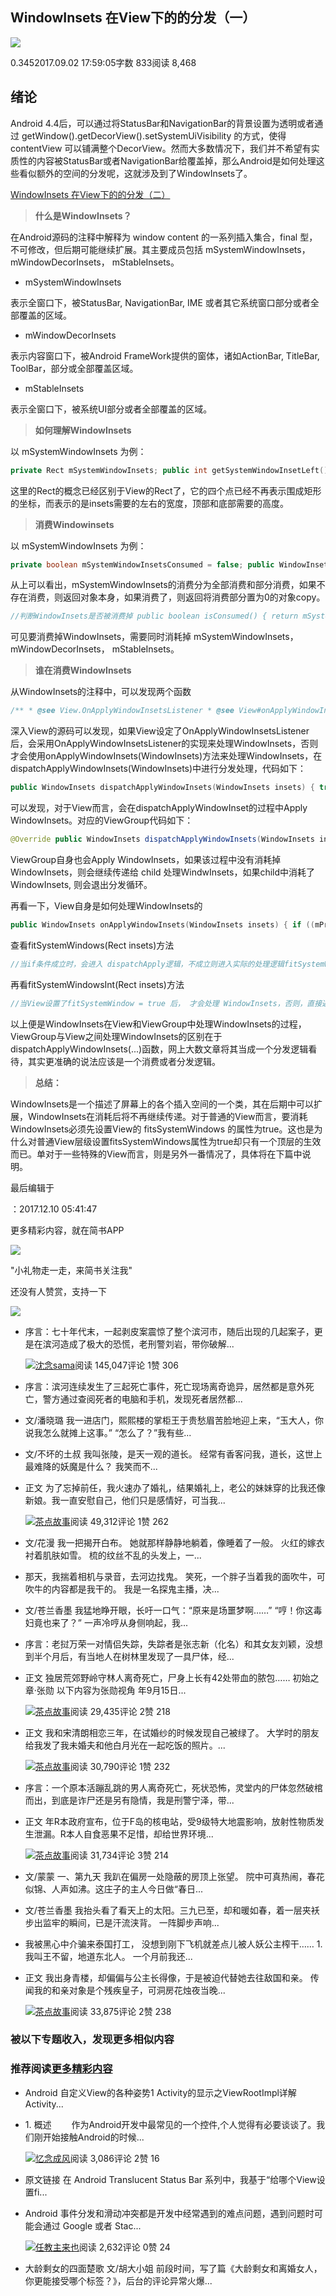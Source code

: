 ## WindowInsets 在View下的的分发（一）

[![](https://upload.jianshu.io/users/upload_avatars/5580200/a04b37aa-5845-48e1-ad16-830e1d61af19.jpg?imageMogr2/auto-orient/strip|imageView2/1/w/96/h/96/format/webp)](https://www.jianshu.com/u/87f5a0907e38)

0.3452017.09.02 17:59:05字数 833阅读 8,468

## 绪论

Android 4.4后，可以通过将StatusBar和NavigationBar的背景设置为透明或者通过 getWindow().getDecorView().setSystemUiVisibility 的方式，使得 contentView 可以铺满整个DecorView。然而大多数情况下，我们并不希望有实质性的内容被StatusBar或者NavigationBar给覆盖掉，那么Android是如何处理这些看似额外的空间的分发呢，这就涉及到了WindowInsets了。

[WindowInsets 在View下的的分发（二）](https://www.jianshu.com/p/986e2f8c98ff)

> **什么是WindowInsets？**

在Android源码的注释中解释为 window content 的一系列插入集合，final 型，不可修改，但后期可能继续扩展。其主要成员包括 mSystemWindowInsets， mWindowDecorInsets， mStableInsets。

-   mSystemWindowInsets

表示全窗口下，被StatusBar, NavigationBar, IME 或者其它系统窗口部分或者全部覆盖的区域。

-   mWindowDecorInsets

表示内容窗口下，被Android FrameWork提供的窗体，诸如ActionBar, TitleBar, ToolBar，部分或全部覆盖区域。

-   mStableInsets

表示全窗口下，被系统UI部分或者全部覆盖的区域。

> **如何理解WindowInsets**

以 mSystemWindowInsets 为例：

```cpp
private Rect mSystemWindowInsets; public int getSystemWindowInsetLeft() { return mSystemWindowInsets.left; } public int getSystemWindowInsetTop() { return mSystemWindowInsets.top; } public int getSystemWindowInsetRight() { return mSystemWindowInsets.right; } public int getSystemWindowInsetBottom() { return mSystemWindowInsets.bottom; }
```

这里的Rect的概念已经区别于View的Rect了，它的四个点已经不再表示围成矩形的坐标，而表示的是insets需要的左右的宽度，顶部和底部需要的高度。

> **消费Windowinsets**

以 mSystemWindowInsets 为例：

```java
private boolean mSystemWindowInsetsConsumed = false; public WindowInsets consumeSystemWindowInsets() { final WindowInsets result = new WindowInsets(this); result.mSystemWindowInsets = EMPTY_RECT; result.mSystemWindowInsetsConsumed = true; return result; } public WindowInsets consumeSystemWindowInsets(boolean left, boolean top, boolean right, boolean bottom) { if (left || top || right || bottom) { final WindowInsets result = new WindowInsets(this); result.mSystemWindowInsets = new Rect( left ? 0 : mSystemWindowInsets.left, top ? 0 : mSystemWindowInsets.top, right ? 0 : mSystemWindowInsets.right, bottom ? 0 : mSystemWindowInsets.bottom); return result; } return this; }
```

从上可以看出，mSystemWindowInsets的消费分为全部消费和部分消费，如果不存在消费，则返回对象本身，如果消费了，则返回将消费部分置为0的对象copy。

```java
//判断WindowInsets是否被消费掉 public boolean isConsumed() { return mSystemWindowInsetsConsumed && mWindowDecorInsetsConsumed && mStableInsetsConsumed; }
```

可见要消费掉WindowInsets，需要同时消耗掉 mSystemWindowInsets， mWindowDecorInsets， mStableInsets。

> **谁在消费WindowInsets**

从WindowInsets的注释中，可以发现两个函数

```php
/** * @see View.OnApplyWindowInsetsListener * @see View#onApplyWindowInsets(WindowInsets) */
```

深入View的源码可以发现，如果View设定了OnApplyWindowInsetsListener后，会采用OnApplyWindowInsetsListener的实现来处理WindowInsets，否则才会使用onApplyWindowInsets(WindowInsets)方法来处理WindowInsets，在dispatchApplyWindowInsets(WindowInsets)中进行分发处理，代码如下：

```kotlin
public WindowInsets dispatchApplyWindowInsets(WindowInsets insets) { try { mPrivateFlags3 |= PFLAG3_APPLYING_INSETS; if (mListenerInfo != null && mListenerInfo.mOnApplyWindowInsetsListener != null) { return mListenerInfo.mOnApplyWindowInsetsListener.onApplyWindowInsets(this, insets); } else { return onApplyWindowInsets(insets); } } finally { mPrivateFlags3 &= ~PFLAG3_APPLYING_INSETS; } }
```

可以发现，对于View而言，会在dispatchApplyWindowInset的过程中Apply WindowInsets。对应的ViewGroup代码如下：

```java
@Override public WindowInsets dispatchApplyWindowInsets(WindowInsets insets) { insets = super.dispatchApplyWindowInsets(insets); if (!insets.isConsumed()) { final int count = getChildCount(); for (int i = 0; i < count; i++) { insets = getChildAt(i).dispatchApplyWindowInsets(insets); if (insets.isConsumed()) { break; } } } return insets; }
```

ViewGroup自身也会Apply WindowInsets，如果该过程中没有消耗掉WindowInsets，则会继续传递给 child 处理WindwInsets，如果child中消耗了WindowInsets, 则会退出分发循环。

再看一下，View自身是如何处理WindowInsets的

```kotlin
public WindowInsets onApplyWindowInsets(WindowInsets insets) { if ((mPrivateFlags3 & PFLAG3_FITTING_SYSTEM_WINDOWS) == 0) { // We weren't called from within a direct call to fitSystemWindows, // call into it as a fallback in case we're in a class that overrides it // and has logic to perform. if (fitSystemWindows(insets.getSystemWindowInsets())) { return insets.consumeSystemWindowInsets(); } } else { // We were called from within a direct call to fitSystemWindows. if (fitSystemWindowsInt(insets.getSystemWindowInsets())) { return insets.consumeSystemWindowInsets(); } } return insets; }
```

查看fitSystemWindows(Rect insets)方法

```java
//当if条件成立时，会进入 dispatchApply逻辑，不成立则进入实际的处理逻辑fitSystemWindowsInt(insets) //如此设置的原因在于，不直接调用fitSystemWindowsInt(insets)方法，而是要经过dispatchApply后再调用 protected boolean fitSystemWindows(Rect insets) { if ((mPrivateFlags3 & PFLAG3_APPLYING_INSETS) == 0) { if (insets == null) { // Null insets by definition have already been consumed. // This call cannot apply insets since there are none to apply, // so return false. return false; } // If we're not in the process of dispatching the newer apply insets call, // that means we're not in the compatibility path. Dispatch into the newer // apply insets path and take things from there. try { mPrivateFlags3 |= PFLAG3_FITTING_SYSTEM_WINDOWS; return dispatchApplyWindowInsets(new WindowInsets(insets)).isConsumed(); } finally { mPrivateFlags3 &= ~PFLAG3_FITTING_SYSTEM_WINDOWS; } } else { // We're being called from the newer apply insets path. // Perform the standard fallback behavior. return fitSystemWindowsInt(insets); } }
```

再看fitSystemWindowsInt(Rect insets)方法

```swift
//当View设置了fitSystemWindow = true 后， 才会处理 WindowInsets，否则，直接返回false。 // private boolean fitSystemWindowsInt(Rect insets) { if ((mViewFlags & FITS_SYSTEM_WINDOWS) == FITS_SYSTEM_WINDOWS) { mUserPaddingStart = UNDEFINED_PADDING; mUserPaddingEnd = UNDEFINED_PADDING; Rect localInsets = sThreadLocal.get(); if (localInsets == null) { localInsets = new Rect(); sThreadLocal.set(localInsets); } boolean res = computeFitSystemWindows(insets, localInsets); mUserPaddingLeftInitial = localInsets.left; mUserPaddingRightInitial = localInsets.right; internalSetPadding(localInsets.left, localInsets.top, localInsets.right, localInsets.bottom); return res; } return false; } //计算是否消费WindowInsets protected boolean computeFitSystemWindows(Rect inoutInsets, Rect outLocalInsets) { if ((mViewFlags & OPTIONAL_FITS_SYSTEM_WINDOWS) == 0 || mAttachInfo == null || ((mAttachInfo.mSystemUiVisibility & SYSTEM_UI_LAYOUT_FLAGS) == 0 && !mAttachInfo.mOverscanRequested)) { outLocalInsets.set(inoutInsets); inoutInsets.set(0, 0, 0, 0); return true; } else { // The application wants to take care of fitting system window for // the content... however we still need to take care of any overscan here. final Rect overscan = mAttachInfo.mOverscanInsets; outLocalInsets.set(overscan); inoutInsets.left -= overscan.left; inoutInsets.top -= overscan.top; inoutInsets.right -= overscan.right; inoutInsets.bottom -= overscan.bottom; return false; } } //重新调整View的padding值 protected void internalSetPadding(int left, int top, int right, int bottom) { //省略部分非关键代码 ... if (mPaddingLeft != left) { changed = true; mPaddingLeft = left; } if (mPaddingTop != top) { changed = true; mPaddingTop = top; } if (mPaddingRight != right) { changed = true; mPaddingRight = right; } if (mPaddingBottom != bottom) { changed = true; mPaddingBottom = bottom; } if (changed) { requestLayout(); invalidateOutline(); } }
```

以上便是WindowInsets在View和ViewGroup中处理WindowInsets的过程，ViewGroup与View之间处理WindowInsets的区别在于dispatchApplyWindowInsets(...)函数，网上大数文章将其当成一个分发逻辑看待，其实更准确的说法应该是一个消费或者分发逻辑。

> **总结：**

WindowInsets是一个描述了屏幕上的各个插入空间的一个类，其在后期中可以扩展，WindowInsets在消耗后将不再继续传递。对于普通的View而言，要消耗WindowInsets必须先设置View的 fitsSystemWindows 的属性为true。这也是为什么对普通View层级设置fitsSystemWindows属性为true却只有一个顶层的生效而已。单对于一些特殊的View而言，则是另外一番情况了，具体将在下篇中说明。

最后编辑于

：2017.12.10 05:41:47

更多精彩内容，就在简书APP

![](https://upload.jianshu.io/images/js-qrc.png)

"小礼物走一走，来简书关注我"

还没有人赞赏，支持一下

[![  ](https://upload.jianshu.io/users/upload_avatars/5580200/a04b37aa-5845-48e1-ad16-830e1d61af19.jpg?imageMogr2/auto-orient/strip|imageView2/1/w/100/h/100/format/webp)](https://www.jianshu.com/u/87f5a0907e38)

-   序言：七十年代末，一起剥皮案震惊了整个滨河市，随后出现的几起案子，更是在滨河造成了极大的恐慌，老刑警刘岩，带你破解...
    
    [![](https://upload.jianshu.io/users/upload_avatars/15878160/783c64db-45e5-48d7-82e4-95736f50533e.jpg?imageMogr2/auto-orient/strip|imageView2/1/w/48/h/48/format/webp)沈念sama](https://www.jianshu.com/u/dcd395522934)阅读 145,047评论 1赞 306
    
-   序言：滨河连续发生了三起死亡事件，死亡现场离奇诡异，居然都是意外死亡，警方通过查阅死者的电脑和手机，发现死者居然都...
    
-   文/潘晓璐 我一进店门，熙熙楼的掌柜王于贵愁眉苦脸地迎上来，“玉大人，你说我怎么就摊上这事。” “怎么了？”我有些...
    
-   文/不坏的土叔 我叫张陵，是天一观的道长。 经常有香客问我，道长，这世上最难降的妖魔是什么？ 我笑而不...
    
-   正文 为了忘掉前任，我火速办了婚礼，结果婚礼上，老公的妹妹穿的比我还像新娘。我一直安慰自己，他们只是感情好，可当我...
    
    [![](https://upload.jianshu.io/users/upload_avatars/4790772/388e473c-fe2f-40e0-9301-e357ae8f1b41.jpeg?imageMogr2/auto-orient/strip|imageView2/1/w/48/h/48/format/webp)茶点故事](https://www.jianshu.com/u/0f438ff0a55f)阅读 49,312评论 1赞 262
    
-   文/花漫 我一把揭开白布。 她就那样静静地躺着，像睡着了一般。 火红的嫁衣衬着肌肤如雪。 梳的纹丝不乱的头发上，一...
    
-   那天，我揣着相机与录音，去河边找鬼。 笑死，一个胖子当着我的面吹牛，可吹牛的内容都是我干的。 我是一名探鬼主播，决...
    
-   文/苍兰香墨 我猛地睁开眼，长吁一口气：“原来是场噩梦啊……” “哼！你这毒妇竟也来了？” 一声冷哼从身侧响起，我...
    
-   序言：老挝万荣一对情侣失踪，失踪者是张志新（化名）和其女友刘颖，没想到半个月后，有当地人在树林里发现了一具尸体，经...
    
-   正文 独居荒郊野岭守林人离奇死亡，尸身上长有42处带血的脓包…… 初始之章·张勋 以下内容为张勋视角 年9月15日...
    
    [![](https://upload.jianshu.io/users/upload_avatars/4790772/388e473c-fe2f-40e0-9301-e357ae8f1b41.jpeg?imageMogr2/auto-orient/strip|imageView2/1/w/48/h/48/format/webp)茶点故事](https://www.jianshu.com/u/0f438ff0a55f)阅读 29,435评论 2赞 218
    
-   正文 我和宋清朗相恋三年，在试婚纱的时候发现自己被绿了。 大学时的朋友给我发了我未婚夫和他白月光在一起吃饭的照片。...
    
    [![](https://upload.jianshu.io/users/upload_avatars/4790772/388e473c-fe2f-40e0-9301-e357ae8f1b41.jpeg?imageMogr2/auto-orient/strip|imageView2/1/w/48/h/48/format/webp)茶点故事](https://www.jianshu.com/u/0f438ff0a55f)阅读 30,790评论 1赞 232
    
-   序言：一个原本活蹦乱跳的男人离奇死亡，死状恐怖，灵堂内的尸体忽然破棺而出，到底是诈尸还是另有隐情，我是刑警宁泽，带...
    
-   正文 年R本政府宣布，位于F岛的核电站，受9级特大地震影响，放射性物质发生泄漏。R本人自食恶果不足惜，却给世界环境...
    
    [![](https://upload.jianshu.io/users/upload_avatars/4790772/388e473c-fe2f-40e0-9301-e357ae8f1b41.jpeg?imageMogr2/auto-orient/strip|imageView2/1/w/48/h/48/format/webp)茶点故事](https://www.jianshu.com/u/0f438ff0a55f)阅读 31,734评论 3赞 214
    
-   文/蒙蒙 一、第九天 我趴在偏房一处隐蔽的房顶上张望。 院中可真热闹，春花似锦、人声如沸。这庄子的主人今日做“春日...
    
-   文/苍兰香墨 我抬头看了看天上的太阳。三九已至，却和暖如春，着一层夹袄步出监牢的瞬间，已是汗流浃背。 一阵脚步声响...
    
-   我被黑心中介骗来泰国打工， 没想到刚下飞机就差点儿被人妖公主榨干…… 1. 我叫王不留，地道东北人。 一个月前我还...
    
-   正文 我出身青楼，却偏偏与公主长得像，于是被迫代替她去往敌国和亲。 传闻我的和亲对象是个残疾皇子，可洞房花烛夜当晚...
    
    [![](https://upload.jianshu.io/users/upload_avatars/4790772/388e473c-fe2f-40e0-9301-e357ae8f1b41.jpeg?imageMogr2/auto-orient/strip|imageView2/1/w/48/h/48/format/webp)茶点故事](https://www.jianshu.com/u/0f438ff0a55f)阅读 33,875评论 2赞 238
    

### 被以下专题收入，发现更多相似内容

### 推荐阅读[更多精彩内容](https://www.jianshu.com/)

-   Android 自定义View的各种姿势1 Activity的显示之ViewRootImpl详解 Activity...
    
-   1\. 概述   作为Android开发中最常见的一个控件,个人觉得有必要谈谈了。我们刚开始接触Android的时候...
    
    [![](https://upload.jianshu.io/users/upload_avatars/1869441/30ef0ee0-eb94-433f-8ffb-28934103f2d5.jpg?imageMogr2/auto-orient/strip|imageView2/1/w/48/h/48/format/webp)忆念成风](https://www.jianshu.com/u/fa19fba4ef18)阅读 3,086评论 2赞 16
    
-   原文链接 在 Android Translucent Status Bar 系列中，我基于“给哪个View设置fi...
    
-   Android 事件分发和滑动冲突都是开发中经常遇到的难点问题，遇到问题时可能会通过 Google 或者 Stac...
    
    [![](https://cdn2.jianshu.io/default_avatar/10.jpg)任教主来也](https://www.jianshu.com/u/e027c09aa4dd)阅读 2,632评论 0赞 24
    
-   大龄剩女的四面楚歌 文/胡大小姐 前段时间，写了篇《大龄剩女和离婚女人，你更能接受哪个标签？》，后台的评论异常火爆...